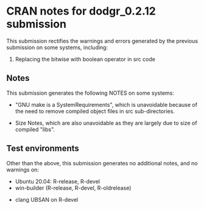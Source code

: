 # CRAN notes for dodgr_0.2.12 submission

This submission rectifies the warnings and errors generated by the previous submission on some systems, including:
1. Replacing the bitwise with boolean operator in src code


## Notes

This submission generates the following NOTES on some systems:

* "GNU make is a SystemRequirements", which is unavoidable because of the need to remove compiled object files in src sub-directories.
- Size Notes, which are also unavoidable as they are largely due to size of compiled "libs".

## Test environments

Other than the above, this submission generates no additional notes, and no warnings on:

* Ubuntu 20.04: R-release, R-devel
* win-builder (R-release, R-devel, R-oldrelease)
- clang UBSAN on R-devel
